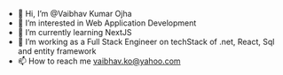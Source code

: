 - 👋 Hi, I’m @Vaibhav Kumar Ojha
- 👀 I’m interested in Web Application Development
- 🌱 I’m currently learning NextJS
- 🌱 I’m working as a Full Stack Engineer on techStack of .net, React, Sql and entity framework
- 📫 How to reach me <vaibhav.ko@yahoo.com>

<!---
vko709/vko709 is a ✨ special ✨ repository because its `README.md` (this file) appears on your GitHub profile.
You can click the Preview link to take a look at your changes.
--->
